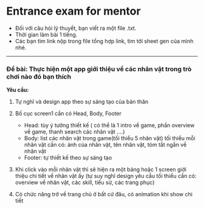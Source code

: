 # Entrance exam for mentor

- Đối với câu hỏi lý thuyết, bạn viết ra một file .txt.
- Thời gian làm bài 1 tiếng.
- Các bạn tìm link nộp trong file tổng hợp link, tìm tới sheet gen của mình nhé.

---

### Đề bài: Thực hiện một app giới thiệu về các nhân vật trong trò chơi nào đó bạn thích

**Yêu cầu:** 
1. Tự nghĩ và design app theo sự sáng tạo của bản thân
2. Bố cục screen1 cần có Head, Body, Footer
    - Head: tùy ý tưởng thiết kế ( có thể là 1 intro về game, phần overview về game, thanh search các nhân vật ….)
    - Body: list các nhân vật trong game(tối thiểu 5 nhân vật) tối thiểu mỗi nhân vật cần có: ảnh của nhân vật, tên nhân vật, tóm tắt ngắn về nhân vật
    - Footer: tự thiết kế theo sự sáng tạo

3. Khi click vào mỗi nhân vật thì sẽ hiện ra một bảng hoặc 1 screen giới thiệu chi tiết về nhân vật ấy (tự suy nghĩ design yêu cầu tối thiểu cần có: overview về nhân vật, các skill, tiểu sử, các trang phục)
4. Có chức năng trở về trang chủ ở bất cứ đâu, có animation khi show chi tiết

